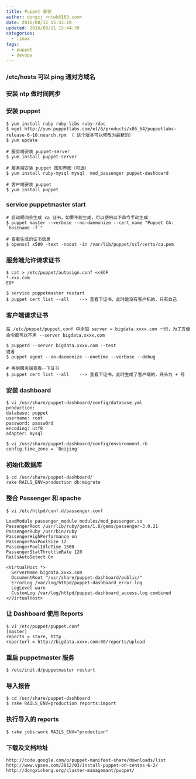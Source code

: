```yaml
---
title: Puppet 安装
author: dongcj <ntwk@163.com>
date: 2016/08/11 15:43:19
updated: 2016/08/11 15:44:39
categories:
  - linux
tags:
  - puppet
  - devops
---
```

### /etc/hosts 可以 ping 通对方域名

### 安装 ntp 做时间同步

### 安装 puppet

    $ yum install ruby ruby-libs ruby-rdoc
    $ wget http://yum.puppetlabs.com/el/6/products/x86_64/puppetlabs-release-6-10.noarch.rpm  ( 这个版本可以修改为最新的）
    $ yum update

    # 服务端安装 puppet-server
    $ yum install puppet-server

    # 服务端安装 puppet 图形界面（可选）
    $ yum install ruby-mysql mysql  mod_passenger puppet-dashboard

    # 客户端安装 puppet
    $ yum install puppet

### service puppetmaster start

    # 启动期间会生成 ca 证书，如果不能生成，可以使用以下命令手动生成：
    $ puppet master --verbose --no-daemonize --cert_name "Puppet CA: `hostname -f`"

    # 查看生成的证书信息
    $ openssl x509 -text -noout -in /var/lib/puppet/ssl/certs/ca.pem

### 服务端允许请求证书

    $ cat > /etc/puppet/autosign.conf <<EOF
    *.xxx.com
    EOF

    $ service puppetmaster restart
    $ puppet cert list --all	--> 查看下证书，此时是没有客户机的，只有自己

### 客户端请求证书

    在 /etc/puppet/puppet.conf 中添加 server = bigdata.xxxx.com 一行，为了方便命令都可以不用 --server bigdata.xxxx.com

    $ puppetd --server bigdata.xxxx.com --test
    或者
    $ puppet agent --no-daemonize --onetime --verbose --debug

    # 再到服务端查看一下证书
    $ puppet cert list --all	--> 查看下证书，此时生成了客户端的，开头为 + 号

### 安装 dashboard

    $ vi /usr/share/puppet-dashboard/config/database.yml
    production:
    database: puppet
    username: root
    password: passw0rd
    encoding: utf8
    adapter: mysql

    $ vi /usr/share/puppet-dashboard/config/environment.rb
    config.time_zone = 'Beijing'


### 初始化数据库
    $ cd /usr/share/puppet-dashboard/
    rake RAILS_ENV=production db:migrate


### 整合 Passenger 和 apache
    $ vi /etc/httpd/conf.d/passenger.conf

    LoadModule passenger_module modules/mod_passenger.so
    PassengerRoot /usr/lib/ruby/gems/1.8/gems/passenger-3.0.21
    PassengerRuby /usr/bin/ruby
    PassengerHighPerformance on
    PassengerMaxPoolSize 12
    PassengerPoolIdleTime 1500
    PassengerStatThrottleRate 120
    RailsAutoDetect On

    <VirtualHost *>
      ServerName bigdata.xxxx.com
      DocumentRoot "/usr/share/puppet-dashboard/public/"
      ErrorLog /var/log/httpd/puppet-dashboard_error.log
      LogLevel warn
      CustomLog /var/log/httpd/puppet-dashboard_access.log combined
    </VirtualHost>


### 让 Dashboard 使用 Reports
    $ vi /etc/puppet/puppet.conf
    [master]
    reports = store, http
    reporturl = http://bigdata.xxxx.com:80/reports/upload


### 重启 puppetmaster 服务
    $ /etc/init.d/puppetmaster restart


### 导入报告
    $ cd /usr/share/puppet-dashboard
    $ rake RAILS_ENV=production reports:import


### 执行导入的 reports
    $ rake jobs:work RAILS_ENV="production"


### 下载及文档地址
    http://code.google.com/p/puppet-manifest-share/downloads/list
    http://www.vpsee.com/2012/03/install-puppet-on-centos-6-2/
    http://dongxicheng.org/cluster-managemant/puppet/








